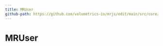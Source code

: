 ```yaml
---
title: MRUser
github-path: https://github.com/volumetrics-io/mrjs/edit/main/src/core/MRUser.js
---
```

# MRUser

